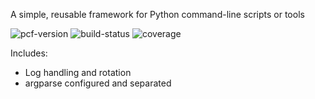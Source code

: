 A simple, reusable framework for Python command-line scripts or tools

![pcf-version](https://img.shields.io/badge/PCF-v1.0.0-blue.svg)
![build-status](https://img.shields.io/badge/build-passing-green.svg)
![coverage](https://img.shields.io/badge/coverage-0%25-red.svg)

Includes:
- Log handling and rotation
- argparse configured and separated
